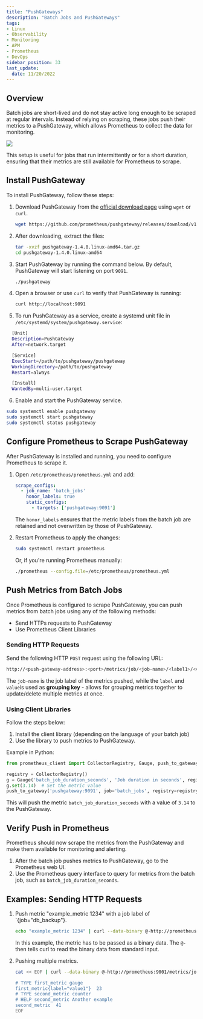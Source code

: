 ```yaml
---
title: "PushGateways"
description: "Batch Jobs and PushGateways"
tags: 
- Linux
- Observability
- Monitoring 
- APM
- Prometheus
- DevOps
sidebar_position: 33
last_update:
  date: 11/20/2022
---
```


## Overview 

Batch jobs are short-lived and do not stay active long enough to be scraped at regular intervals. Instead of relying on scraping, these jobs push their metrics to a PushGateway, which allows Prometheus to collect the data for monitoring.

![](/img/docs/12132024-Observability-prometheus-pushgw.png)

This setup is useful for jobs that run intermittently or for a short duration, ensuring that their metrics are still available for Prometheus to scrape.


## Install PushGateway

To install PushGateway, follow these steps:

1. Download PushGateway from the [official download page](https://prometheus.io/download/#pushgateway) using `wget` or `curl`.
  
   ```bash
   wget https://github.com/prometheus/pushgateway/releases/download/v1.4.0/pushgateway-1.4.0.linux-amd64.tar.gz
   ```

2. After downloading, extract the files:
  
   ```bash
   tar -xvzf pushgateway-1.4.0.linux-amd64.tar.gz
   cd pushgateway-1.4.0.linux-amd64
   ```

3. Start PushGateway by running the command below. By default, PushGateway will start listening on port `9091`.
  
   ```bash
   ./pushgateway
   ```

4. Open a browser or use `curl` to verify that PushGateway is running:

   ```bash
   curl http://localhost:9091
   ```

5. To run PushGateway as a service, create a systemd unit file in `/etc/systemd/system/pushgateway.service`:

  ```bash
    [Unit]
    Description=PushGateway
    After=network.target

    [Service]
    ExecStart=/path/to/pushgateway/pushgateway
    WorkingDirectory=/path/to/pushgateway
    Restart=always

    [Install]
    WantedBy=multi-user.target
  ```

6. Enable and start the PushGateway service.


  ```bash
  sudo systemctl enable pushgateway
  sudo systemctl start pushgateway
  sudo systemctl status pushgateway
  ```


## Configure Prometheus to Scrape PushGateway

After PushGateway is installed and running, you need to configure Prometheus to scrape it.

1. Open `/etc/prometheus/prometheus.yml` and add:

   ```yaml
   scrape_configs:
     - job_name: 'batch_jobs'
       honor_labels: true
       static_configs:
         - targets: ['pushgateway:9091']
   ```

   The `honor_labels` ensures that the metric labels from the batch job are retained and not overwritten by those of PushGateway.

2. Restart Prometheus to apply the changes:

   ```bash
   sudo systemctl restart prometheus
   ```

   Or, if you're running Prometheus manually:

   ```bash
   ./prometheus --config.file=/etc/prometheus/prometheus.yml
   ```



## Push Metrics from Batch Jobs

Once Prometheus is configured to scrape PushGateway, you can push metrics from batch jobs using any of the following methods:

- Send HTTPs requests to PushGateway
- Use Prometheus Client Libraries

### Sending HTTP Requests 

Send the following HTTP `POST` request using the following URL:

```bash
http://<push-gateway-address>:<port>/metrics/job/<job-name>/<label1>/<value1>/<label2>/<value2>
```

The `job-name` is the job label of the metrics pushed, while the `label` and `value`is used as **grouping key** - allows for grouping metrics together to update/delete multiple metrics at once. 

### Using Client Libraries

Follow the steps below:

1. Install the client library (depending on the language of your batch job)
2. Use the library to push metrics to PushGateway.

Example in Python:

```python
from prometheus_client import CollectorRegistry, Gauge, push_to_gateway

registry = CollectorRegistry()
g = Gauge('batch_job_duration_seconds', 'Job duration in seconds', registry=registry)
g.set(3.14)  # Set the metric value
push_to_gateway('pushgateway:9091', job='batch_jobs', registry=registry)
```

This will push the metric `batch_job_duration_seconds` with a value of `3.14` to the PushGateway.


## Verify Push in Prometheus

Prometheus should now scrape the metrics from the PushGateway and make them available for monitoring and alerting.

1. After the batch job pushes metrics to PushGateway, go to the Prometheus web UI.
2. Use the Prometheus query interface to query for metrics from the batch job, such as `batch_job_duration_seconds`.



## Examples: Sending HTTP Requests  

1. Push metric "example_metric 1234" with a job label of `{job="db_backup"}.

    ```bash
    echo "example_metric 1234" | curl --data-binary @-http://prometheus:9001/metrics/job/db_backup
    ```

    In this example, the metric has to be passed as a binary data. The `@-` then tells curl to read the binary data from standard input.

2. Pushing multiple metrics.

    ```bash
    cat << EOF | curl --data-binary @-http://prometheus:9001/metrics/job/job1/instance/instance1

    # TYPE first_metric gauge
    first_metric{label="value1"}  23 
    # TYPE second_metric counter 
    # HELP second_metric Another example
    second_metric  41
    EOF
    ```
